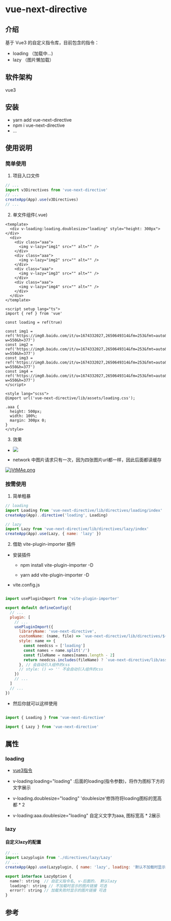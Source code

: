 # vue-next-directive

## 介绍

基于 Vue3 的自定义指令库，目前包含的指令：

- loading （加载中...)
- lazy （图片懒加载）

## 软件架构

vue3

## 安装

- yarn add vue-next-directive
- npm i vue-next-directive
- ...

## 使用说明

### 简单使用

1. 项目入口文件

```js
// ...
import v3Directives from 'vue-next-directive'
// ...
createApp(App).use(v3Directives)
// ...
```
2. 单文件组件(.vue)

```vue
<template>
  <div v-loading:loading.doublesize="loading" style="height: 300px"></div>
  <div>
    <div class="aaa">
      <img v-lazy="img1" src="" alt="" />
    </div>
    <div class="aaa">
      <img v-lazy="img2" src="" alt="" />
    </div>
    <div class="aaa">
      <img v-lazy="img3" src="" alt="" />
    </div>
    <div class="aaa">
      <img v-lazy="img4" src="" alt="" />
    </div>
  </div>
</template>

<script setup lang="ts">
import { ref } from 'vue'

const loading = ref(true)

const img1 = ref('https://img0.baidu.com/it/u=1674332027,2650649314&fm=253&fmt=auto&app=138&f=JPEG?w=550&h=377')
const img2 = ref('https://img0.baidu.com/it/u=1674332027,2650649314&fm=253&fmt=auto&app=138&f=JPEG?w=550&h=377')
const img3 = ref('https://img0.baidu.com/it/u=1674332027,2650649314&fm=253&fmt=auto&app=138&f=JPEG?w=550&h=377')
const img4 = ref('https://img0.baidu.com/it/u=1674332027,2650649314&fm=253&fmt=auto&app=138&f=JPEG?w=550&h=377')
</script>

<style lang="scss">
@import url('vue-next-directive/lib/assets/loading.css');

.aaa {
  height: 500px;
  width: 100%;
  margin: 300px 0;
}
</style>

```
3. 效果

- ![](https://s3.bmp.ovh/imgs/2022/06/27/9c0c41c7833b1972.gif)

- network 中图片请求只有一次，因为四张图片url都一样，因此后面都读缓存

[![jVtMAe.png](https://s1.ax1x.com/2022/06/27/jVtMAe.png)](https://imgtu.com/i/jVtMAe)

### 按需使用

1. 简单粗暴
```js
// loading
import Loading from 'vue-next-directive/lib/directives/loading/index'
createApp(App)..directive('loading', Loading)

// lazy
import Lazy from 'vue-next-directive/lib/directives/lazy/index'
createApp(App).use(Lazy, { name: 'lazy' })

```

2. 借助 vite-plugin-importer 插件

- 安装插件

  - npm install vite-plugin-importer -D

  - yarn add vite-plugin-importer -D

- vite.config.js

```js

import usePluginImport from 'vite-plugin-importer'

export default defineConfig({
  // ...
  plugin: [
    // ...
    usePluginImport({
      libraryName: 'vue-next-directive',
      customName: (name, file) => `vue-next-directive/lib/directives/${name.toLowerCase()}/index`,
      style: name => {
        const needcss = ['loading']
        const names = name.split('/')
        const fileName = names[names.length - 2]
        return needcss.includes(fileName) ? `vue-next-directive/lib/assets/${fileName}.css` : ''
      }, // 会自动引入组件的css
      // style: () => '' 不会自动引入组件的css
    })
    // ...
  ]
  // ...
})

```

- 然后你就可以这样使用

```js

import { Loading } from 'vue-next-directive'

import { Lazy } from 'vue-next-directive'

```




## 属性

### loading

- [vue3指令](https://staging-cn.vuejs.org/guide/reusability/custom-directives.html)

- v-loading:loading="loading" :后面的loading(指令参数)，将作为图标下方的文字展示

- v-loading.doublesize="loading" 'doublesize'修饰符将loading图标的宽高都 * 2

- v-loading:aaa.doublesize="loading" 自定义文字为aaa, 图标宽高 * 2展示

### lazy

#### 自定义lazy的配置

```js
// ...
import Lazyplugin from './directives/lazy/Lazy'
// ...
createApp(App).use(Lazyplugin, { name: 'lazy', loading: '默认不加载时显示的图片链接', error: '加载失败时显示的图片链接' })

```

```js
export interface LazyOption {
  name?: string  // 自定义指令名, v-后面的， 默认lazy
  loading?: string // 不加载时显示的图片链接 可选
  error?: string // 加载失败时显示的图片链接 可选
}

```

## 参考
